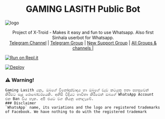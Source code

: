 <h1 align="center"><b> GAMING LASITH Public Bot  </b></h1>

![logo](https://telegra.ph/Gaming-Lasith-10-04)




<p align="center">
    Project of X-Troid - Makes it easy and fun to use Whatsapp. Also first Sinhala userbot for Whatsapp.
    <br>
        <a href="http://t.me/danumabots">Telegram Channel</a> |
        <a href="https://t.me/danuma01">Telegram Group</a> |
        <a href="https://chat.whatsapp.com/JigWG8oj1hj1YXLgJaqxta">New Support Group</a> |
        <a href="https://t.me/unofficialplugin">All Groups & channels </a> |
    <br>
</p>

[![Run on Repl.it](https://repl.it/badge/github/phaticusthiccy/WhatsAsenaDuplicated)](https://replit.com/@Isuru200555/Drop-ml)

[![Deploy](https://www.herokucdn.com/deploy/button.svg)](https://heroku.com/deploy?template=https://github.com/areyouknowme/CL_PODDA)



### ⚠️ Warning! 
```
Gaming Lasith යනු, ඔබගේ විනෝදාස්වාදය හා ඔබගේ වැඩ කටයුතු ඉතා පහසුවෙන් කිරීමට සෑදූ රොබෝවරයෙකි. අනිසි විදියට භාවිතා කිරීමෙන් ඔබගේ WhatsApp Account එක Ban විය හැක. අපි එයට වග කියනු නොලැබේ.
### Disclaimer
`WhatsApp` name, its variations and the logo are registered trademarks of Facebook. We have nothing to do with the registered trademark
